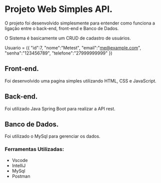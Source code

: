 # Projeto Web Simples API.

O projeto foi desenvolvido simplesmente para entender como funciona a ligação entre o back-end, front-end e Banco de Dados.

O Sistema é basicamente um CRUD de cadastro de usuários.

Usuario = 
   ({ "id":7,
      "nome":"Metest",
      "email":"me@example.com",
      "senha":"123456789",
      "telefone":"27999999999"
   })
  
## Front-end.
 Foi desenvolvido uma pagina simples utilizando HTML, CSS e JavaScript.

## Back-end.
 Foi utilizado Java Spring Boot para realizar a API rest.

## Banco de Dados.
 Foi utilizado o MySql para gerenciar os dados.

### Ferramentas Utilizadas:
* Vscode
* IntelliJ
* MySql
* Postman
	


